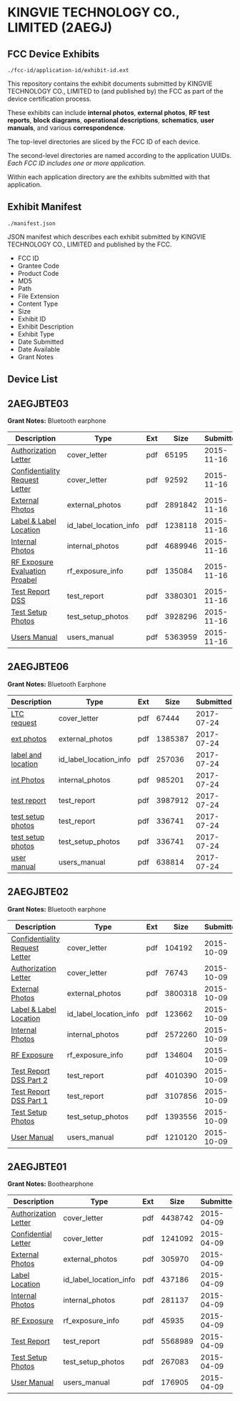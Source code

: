# KINGVIE TECHNOLOGY CO., LIMITED (2AEGJ)
## FCC Device Exhibits

```
./fcc-id/application-id/exhibit-id.ext
```

This repository contains the exhibit documents submitted by KINGVIE TECHNOLOGY CO., LIMITED to (and published by) the FCC as part of the device certification process.

These exhibits can include **internal photos**, **external photos**, **RF test reports**, **block diagrams**, **operational descriptions**, **schematics**, **user manuals**, and various **correspondence**.

The top-level directories are sliced by the FCC ID of each device.

The second-level directories are named according to the application UUIDs. *Each FCC ID includes one or more application.*

Within each application directory are the exhibits submitted with that application. 

## Exhibit Manifest

```
./manifest.json
```

JSON manifest which describes each exhibit submitted by KINGVIE TECHNOLOGY CO., LIMITED and published by the FCC.

- FCC ID
- Grantee Code
- Product Code
- MD5
- Path
- File Extension
- Content Type
- Size
- Exhibit ID
- Exhibit Description
- Exhibit Type
- Date Submitted
- Date Available
- Grant Notes

## Device List
## 2AEGJBTE03
**Grant Notes:** Bluetooth earphone

| Description | Type | Ext | Size | Submitted | Available |
| ----------- | ---- | --- | ---- | --------- | --------- |
| [Authorization Letter](2AEGJBTE03/dd0fa8bacbfab223887751f049212144/2813499.pdf) | cover_letter | pdf | 65195 | 2015-11-16 | 2015-11-23 |
| [Confidentiality Request Letter](2AEGJBTE03/dd0fa8bacbfab223887751f049212144/2813500.pdf) | cover_letter | pdf | 92592 | 2015-11-16 | 2015-11-23 |
| [External Photos](2AEGJBTE03/dd0fa8bacbfab223887751f049212144/2813503.pdf) | external_photos | pdf | 2891842 | 2015-11-16 | 2015-11-23 |
| [Label & Label Location](2AEGJBTE03/dd0fa8bacbfab223887751f049212144/2813506.pdf) | id_label_location_info | pdf | 1238118 | 2015-11-16 | 2015-11-23 |
| [Internal Photos](2AEGJBTE03/dd0fa8bacbfab223887751f049212144/2813505.pdf) | internal_photos | pdf | 4689946 | 2015-11-16 | 2015-11-23 |
| [RF Exposure Evaluation Proabel](2AEGJBTE03/dd0fa8bacbfab223887751f049212144/2813504.pdf) | rf_exposure_info | pdf | 135084 | 2015-11-16 | 2015-11-23 |
| [Test Report DSS](2AEGJBTE03/dd0fa8bacbfab223887751f049212144/2813501.pdf) | test_report | pdf | 3380301 | 2015-11-16 | 2015-11-23 |
| [Test Setup Photos](2AEGJBTE03/dd0fa8bacbfab223887751f049212144/2813502.pdf) | test_setup_photos | pdf | 3928296 | 2015-11-16 | 2015-11-23 |
| [Users Manual](2AEGJBTE03/dd0fa8bacbfab223887751f049212144/2813507.pdf) | users_manual | pdf | 5363959 | 2015-11-16 | 2015-11-23 |
## 2AEGJBTE06
**Grant Notes:** Bluetooth Earphone

| Description | Type | Ext | Size | Submitted | Available |
| ----------- | ---- | --- | ---- | --------- | --------- |
| [LTC request](2AEGJBTE06/67f0741c73195cf9cfb38aef91c4765b/3478354.pdf) | cover_letter | pdf | 67444 | 2017-07-24 | 2017-07-24 |
| [ext photos](2AEGJBTE06/67f0741c73195cf9cfb38aef91c4765b/3478355.pdf) | external_photos | pdf | 1385387 | 2017-07-24 | 2017-07-24 |
| [label and location](2AEGJBTE06/67f0741c73195cf9cfb38aef91c4765b/3478356.pdf) | id_label_location_info | pdf | 257036 | 2017-07-24 | 2017-07-24 |
| [int Photos](2AEGJBTE06/67f0741c73195cf9cfb38aef91c4765b/3478358.pdf) | internal_photos | pdf | 985201 | 2017-07-24 | 2017-07-24 |
| [test report](2AEGJBTE06/67f0741c73195cf9cfb38aef91c4765b/3478357.pdf) | test_report | pdf | 3987912 | 2017-07-24 | 2017-07-24 |
| [test setup photos](2AEGJBTE06/67f0741c73195cf9cfb38aef91c4765b/3478359.pdf) | test_report | pdf | 336741 | 2017-07-24 | 2017-07-24 |
| [test setup photos](2AEGJBTE06/67f0741c73195cf9cfb38aef91c4765b/3478359.pdf) | test_setup_photos | pdf | 336741 | 2017-07-24 | 2017-07-24 |
| [user manual](2AEGJBTE06/67f0741c73195cf9cfb38aef91c4765b/3478360.pdf) | users_manual | pdf | 638814 | 2017-07-24 | 2017-07-24 |
## 2AEGJBTE02
**Grant Notes:** Bluetooth earphone

| Description | Type | Ext | Size | Submitted | Available |
| ----------- | ---- | --- | ---- | --------- | --------- |
| [Confidentiality Request Letter](2AEGJBTE02/df4f75210c2153be917484d86bd1d239/2776793.pdf) | cover_letter | pdf | 104192 | 2015-10-09 | 2015-10-09 |
| [Authorization Letter](2AEGJBTE02/df4f75210c2153be917484d86bd1d239/2776794.pdf) | cover_letter | pdf | 76743 | 2015-10-09 | 2015-10-09 |
| [External Photos](2AEGJBTE02/df4f75210c2153be917484d86bd1d239/2776777.pdf) | external_photos | pdf | 3800318 | 2015-10-09 | 2015-10-09 |
| [Label & Label Location](2AEGJBTE02/df4f75210c2153be917484d86bd1d239/2776774.pdf) | id_label_location_info | pdf | 123662 | 2015-10-09 | 2015-10-09 |
| [Internal Photos](2AEGJBTE02/df4f75210c2153be917484d86bd1d239/2776775.pdf) | internal_photos | pdf | 2572260 | 2015-10-09 | 2015-10-09 |
| [RF Exposure](2AEGJBTE02/df4f75210c2153be917484d86bd1d239/2776776.pdf) | rf_exposure_info | pdf | 134604 | 2015-10-09 | 2015-10-09 |
| [Test Report DSS Part 2](2AEGJBTE02/df4f75210c2153be917484d86bd1d239/2776779.pdf) | test_report | pdf | 4010390 | 2015-10-09 | 2015-10-09 |
| [Test Report DSS Part 1](2AEGJBTE02/df4f75210c2153be917484d86bd1d239/2776786.pdf) | test_report | pdf | 3107856 | 2015-10-09 | 2015-10-09 |
| [Test Setup Photos](2AEGJBTE02/df4f75210c2153be917484d86bd1d239/2776778.pdf) | test_setup_photos | pdf | 1393556 | 2015-10-09 | 2015-10-09 |
| [User Manual](2AEGJBTE02/df4f75210c2153be917484d86bd1d239/2776773.pdf) | users_manual | pdf | 1210120 | 2015-10-09 | 2015-10-09 |
## 2AEGJBTE01
**Grant Notes:** Boothearphone

| Description | Type | Ext | Size | Submitted | Available |
| ----------- | ---- | --- | ---- | --------- | --------- |
| [Authorization Letter](2AEGJBTE01/d13f4b2f1bf90f9ff337a263a3cf9f35/2579454.pdf) | cover_letter | pdf | 4438742 | 2015-04-09 | 2015-04-09 |
| [Confidential Letter](2AEGJBTE01/d13f4b2f1bf90f9ff337a263a3cf9f35/2579457.pdf) | cover_letter | pdf | 1241092 | 2015-04-09 | 2015-04-09 |
| [External Photos](2AEGJBTE01/d13f4b2f1bf90f9ff337a263a3cf9f35/2579458.pdf) | external_photos | pdf | 305970 | 2015-04-09 | 2015-04-09 |
| [Label Location](2AEGJBTE01/d13f4b2f1bf90f9ff337a263a3cf9f35/2579461.pdf) | id_label_location_info | pdf | 437186 | 2015-04-09 | 2015-04-09 |
| [Internal Photos](2AEGJBTE01/d13f4b2f1bf90f9ff337a263a3cf9f35/2579460.pdf) | internal_photos | pdf | 281137 | 2015-04-09 | 2015-04-09 |
| [RF Exposure](2AEGJBTE01/d13f4b2f1bf90f9ff337a263a3cf9f35/2579459.pdf) | rf_exposure_info | pdf | 45935 | 2015-04-09 | 2015-04-09 |
| [Test Report](2AEGJBTE01/d13f4b2f1bf90f9ff337a263a3cf9f35/2579456.pdf) | test_report | pdf | 5568989 | 2015-04-09 | 2015-04-09 |
| [Test Setup Photos](2AEGJBTE01/d13f4b2f1bf90f9ff337a263a3cf9f35/2579462.pdf) | test_setup_photos | pdf | 267083 | 2015-04-09 | 2015-04-09 |
| [User Manual](2AEGJBTE01/d13f4b2f1bf90f9ff337a263a3cf9f35/2579463.pdf) | users_manual | pdf | 176905 | 2015-04-09 | 2015-04-09 |

